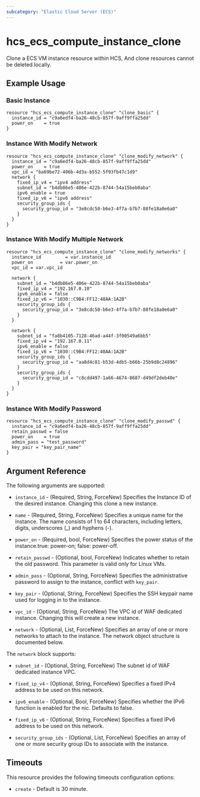 ```yaml
---
subcategory: "Elastic Cloud Server (ECS)"
---
```


# hcs_ecs_compute_instance_clone

Clone a ECS VM instance resource within HCS, And clone resources cannot be deleted locally.

## Example Usage

### Basic Instance

```hcl
resource "hcs_ecs_compute_instance_clone" "clone_basic" {
  instance_id = "c9a6edf4-ba26-48cb-857f-9aff9ffa25dd"
  power_on    = true
}
```

### Instance With Modify Network

```hcl
resource "hcs_ecs_compute_instance_clone" "clone_modify_network" {
  instance_id = "c9a6edf4-ba26-48cb-857f-9aff9ffa25dd"
  power_on    = true
  vpc_id = "ba69be72-406b-4d3a-b552-5f93fb47c1d9"
  network {
    fixed_ip_v4 = "ipv4 address"
    subnet_id = "b4db86e5-406e-422b-8744-54a15beb0aba"
    ipv6_enable = true
    fixed_ip_v6 = "ipv6 address"
    security_group_ids {
      security_group_id = "3e8cdc50-b6e3-4f7a-b7b7-88fe18a0e6a0"
    }
  }
}
```

### Instance With Modify Multiple Network

```hcl
resource "hcs_ecs_compute_instance_clone" "clone_modify_networks" {
  instance_id         = var.instance_id
  power_on          = var.power_on
  vpc_id = var.vpc_id

  network {
    subnet_id = "b4db86e5-406e-422b-8744-54a15beb0aba"
    fixed_ip_v4 = "192.167.0.10"
    ipv6_enable = false
    fixed_ip_v6 = "1030::C9B4:FF12:48AA:1A2B"
    security_group_ids {
      security_group_id = "3e8cdc50-b6e3-4f7a-b7b7-88fe18a0e6a0"
    }
  }

  network {
    subnet_id = "fa8b4105-7128-46ad-a44f-3f00549a6bb5"
    fixed_ip_v4 = "192.167.0.11"
    ipv6_enable = false
    fixed_ip_v6 = "1030::C9B4:FF12:48AA:1A2B"
    security_group_ids {
      security_group_id = "aa8d4c81-b53d-4db5-b66b-25b9d8c24896"
    }
    security_group_ids {
      security_group_id = "c8cdd497-1a66-4674-8687-d49df2deb40e"
    }
  }
}
```

### Instance With Modify Password

```hcl
resource "hcs_ecs_compute_instance_clone" "clone_modify_passwd" {
  instance_id = "c9a6edf4-ba26-48cb-857f-9aff9ffa25dd"
  retain_passwd = false
  power_on    = true
  admin_pass = "test_password"
  key_pair = "key_pair_name"
}
```

## Argument Reference

The following arguments are supported:

* `instance_id` - (Required, String, ForceNew) Specifies the Instance ID of the desired instance. Changing this clone a new instance.

* `name` - (Required, String, ForceNew) Specifies a unique name for the instance. The name consists of 1 to 64 characters,
  including letters, digits, underscores (_) and hyphens (-).

* `power_on` - (Required, bool, ForceNew) Specifies the power status of the instance.true: power-on; false: power-off.

* `retain_passwd` - (Optional, bool, ForceNew) Indicates whether to retain the old password. This parameter is valid only for Linux VMs.

* `admin_pass` - (Optional, String, ForceNew) Specifies the administrative password to assign to the instance, conflict with `key_pair`.

* `key_pair` - (Optional, String, ForceNew) Specifies the SSH keypair name used for logging in to the instance.

* `vpc_id` - (Optional, String, ForceNew) The VPC id of WAF dedicated instance. Changing this will create a new
  instance.

* `network` - (Optional, List, ForceNew) Specifies an array of one or more networks to attach to the instance. The network object structure is documented below. 

The `network` block supports:

* `subnet_id` - (Optional, String, ForceNew) The subnet id of WAF dedicated instance VPC. 

* `fixed_ip_v4` - (Optional, String, ForceNew) Specifies a fixed IPv4 address to be used on this network.

* `ipv6_enable` - (Optional, Bool, ForceNew) Specifies whether the IPv6 function is enabled for the nic.
  Defaults to false. 

* `fixed_ip_v6` - (Optional, String, ForceNew) Specifies a fixed IPv6 address to be used on this network.

* `security_group_ids` - (Optional, List, ForceNew) Specifies an array of one or more security group IDs to associate with the instance.

## Timeouts

This resource provides the following timeouts configuration options:

* `create` - Default is 30 minute.